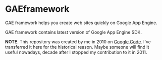 # GAEframework

GAE framework helps you create web sites quickly on Google App Engine.

GAE framework contains latest version of Google App Engine SDK.

**NOTE**. This repository was created by me in 2010 on [Google Code](https://code.google.com/archive/p/gaeframework/). I've transferred it here for the historical reason. Maybe someone will find it useful nowadays, decade after I stopped my contribution to it in 2011.
